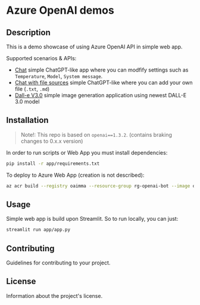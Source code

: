 # Azure OpenAI demos

## Description

This is a demo showcase of using Azure OpenAI API in simple web app.

Supported scenarios & APIs:

- [Chat](./ChatGPT) simple ChatGPT-like app where you can modfify settings such as `Temperature`, `Model`, `System message`.
- [Chat with file sources](./ChatGPT-LangChain) simple ChatGPT-like where you can add your own file (`.txt`, `.md`)
- [Dall-e V3.0](./Dall-e_3.0) simple image generation application using newest DALL-E 3.0 model

## Installation

> Note!: This repo is based on `openai==1.3.2`. (contains braking changes to 0.x.x version)

In order to run scripts or Web App you must install dependencies:

```sh
pip install -r app/requirements.txt
```

To deploy to Azure Web App (creation is not described):

```sh
az acr build --registry oaimma --resource-group rg-openai-bot --image oimma-streamlit --file WebApp.Dockerfile .
```

## Usage

Simple web app is build upon Streamlit. So to run locally, you can just:

```sh
streamlit run app/app.py
```

## Contributing

Guidelines for contributing to your project.

## License

Information about the project's license.